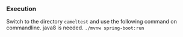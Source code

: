 ### Execution
Switch to the directory `cameltest` and use the following command on commandline. java8 is needed.
`./mvnw spring-boot:run`
